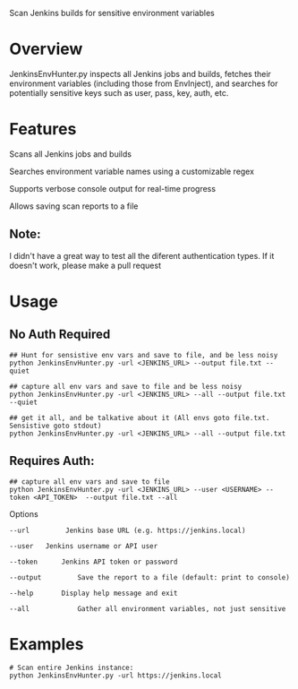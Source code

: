 Scan Jenkins builds for sensitive environment variables

# Overview
JenkinsEnvHunter.py inspects all  Jenkins jobs and builds, fetches their environment variables (including those from EnvInject), and searches for potentially sensitive keys such as user, pass, key, auth, etc.

# Features
Scans all Jenkins jobs and builds

Searches environment variable names using a customizable regex

Supports verbose console output for real-time progress

Allows saving scan reports to a file

## Note: 
I didn't have a great way to test all the diferent authentication types.  If it doesn't work, please make a pull request

# Usage

## No Auth Required
```
## Hunt for sensistive env vars and save to file, and be less noisy
python JenkinsEnvHunter.py -url <JENKINS_URL> --output file.txt --quiet

## capture all env vars and save to file and be less noisy
python JenkinsEnvHunter.py -url <JENKINS_URL> --all --output file.txt --quiet

## get it all, and be talkative about it (All envs goto file.txt. Sensistive goto stdout)
python JenkinsEnvHunter.py -url <JENKINS_URL> --all --output file.txt 
```

## Requires Auth:
```
## capture all env vars and save to file
python JenkinsEnvHunter.py -url <JENKINS_URL> --user <USERNAME> --token <API_TOKEN>  --output file.txt --all
```

Options
```
--url         Jenkins base URL (e.g. https://jenkins.local)

--user   Jenkins username or API user

--token      Jenkins API token or password

--output         Save the report to a file (default: print to console)

--help       Display help message and exit

--all            Gather all environment variables, not just sensitive
```

# Examples
```
# Scan entire Jenkins instance:
python JenkinsEnvHunter.py -url https://jenkins.local 

```



